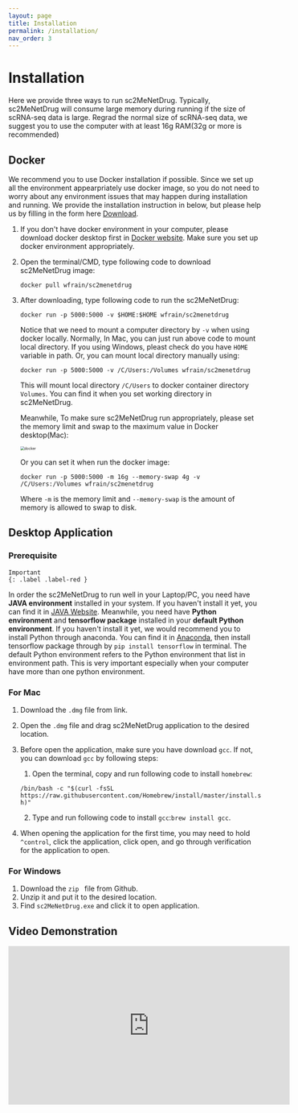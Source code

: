 ```yaml
---
layout: page
title: Installation
permalink: /installation/
nav_order: 3
---
```


# Installation

Here we provide three ways to run sc2MeNetDrug. Typically, sc2MeNetDrug will consume large memory during running if the size of scRNA-seq data is large. Regrad the normal size of scRNA-seq data, we suggest you to use the computer with at least 16g RAM(32g or more is recommended)

## Docker

We recommend you to use Docker installation if possible. Since we set up all the environment appearpriately use docker image, so you do not need to worry about any environment issues that may happen during installation and running. We provide the installation instruction in below, but please help us by filling in the form here [Download](./downloadRequest.md).

1. If you don't have docker environment in your computer, please download docker desktop first in [Docker website](https://www.docker.com). Make sure you set up docker environment appropriately.

2. Open the terminal/CMD, type following code to download sc2MeNetDrug image:

   `docker pull wfrain/sc2menetdrug`

3. After downloading, type following code to run the sc2MeNetDrug:

   `docker run -p 5000:5000 -v $HOME:$HOME wfrain/sc2menetdrug`

   Notice that we need to mount a computer directory by `-v` when using docker locally. Normally, In Mac, you can just run above code to mount local directory. If you using Windows, pleast check do you have `HOME` variable in path. Or, you can mount local directory manually using:

   `docker run -p 5000:5000 -v /C/Users:/Volumes wfrain/sc2menetdrug`

   This will mount local directory `/C/Users` to docker container directory `Volumes`. You can find it when you set working directory in sc2MeNetDrug.

   Meanwhile, To make sure sc2MeNetDrug run appropriately, please set the memory limit and swap to the maximum value in Docker desktop(Mac):

   <img src="../pic/docker.png" alt="docker" style="zoom:50%;" />

   Or you can set it when run the docker image:

   `docker run -p 5000:5000 -m 16g --memory-swap 4g -v /C/Users:/Volumes wfrain/sc2menetdrug`

   Where `-m` is the memory limit and `--memory-swap` is the amount of memory is allowed to swap to disk.

## Desktop Application

### Prerequisite

```
Important
{: .label .label-red }
```

In order the sc2MeNetDrug to run well in your Laptop/PC, you need have **JAVA environment** installed in your system. If you haven't install it yet, you can find it in [JAVA Website](https://www.java.com/). Meanwhile, you need have **Python environment** and **tensorflow package** installed in your **default Python environment**. If you haven't install it yet, we would recommend you to install Python through anaconda. You can find it in [Anaconda](https://www.anaconda.com), then install tensorflow package through by `pip install tensorflow` in terminal. The default Python environment refers to the Python environment that list in environment path. This is very important especially when your computer have more than one python environment.

### For Mac

1. Download the `.dmg` file from link.

2. Open the `.dmg` file and drag sc2MeNetDrug application to the desired location.

3. Before open the application, make sure you have download `gcc`. If not, you can download `gcc` by following steps: 

   1. Open the terminal, copy and run following code to install `homebrew`:

   `/bin/bash -c "$(curl -fsSL https://raw.githubusercontent.com/Homebrew/install/master/install.sh)"`

   2. Type and run following code to install `gcc`:`brew install gcc`.

4. When opening the application for the first time, you may need to hold `^control`, click the application, click open, and go through verification for the application to open.

### For Windows

1. Download the `zip ` file from Github.
2. Unzip it and put it to the desired location.
3. Find `sc2MeNetDrug.exe` and click it to open application.



## Video Demonstration

<iframe width="560" height="315" src="https://www.youtube.com/embed/q1BFcl_cdAk" frameborder="0" allow="accelerometer; autoplay; clipboard-write; encrypted-media; gyroscope; picture-in-picture" allowfullscreen></iframe>

